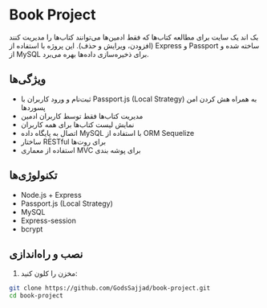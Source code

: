 # Book Project

بک اند یک سایت برای مطالعه کتاب‌ها که فقط ادمین‌ها می‌توانند کتاب‌ها را مدیریت کنند (افزودن، ویرایش و حذف). این پروژه با استفاده از Express و Passport ساخته شده و از MySQL برای ذخیره‌سازی داده‌ها بهره می‌برد.

## ویژگی‌ها

-   ثبت‌نام و ورود کاربران با Passport.js (Local Strategy) به همراه هش کردن امن پسوردها
-   مدیریت کتاب‌ها فقط توسط کاربران ادمین
-   نمایش لیست کتاب‌ها برای همه کاربران
-   اتصال به پایگاه داده MySQL با استفاده از ORM Sequelize
-   ساختار RESTful برای روت‌ها
-   استفاده از معماری MVC برای پوشه بندی

## تکنولوژی‌ها

-   Node.js + Express
-   Passport.js (Local Strategy)
-   MySQL
-   Express-session
-   bcrypt

## نصب و راه‌اندازی

1. مخزن را کلون کنید:

```bash
git clone https://github.com/GodsSajjad/book-project.git
cd book-project
```

